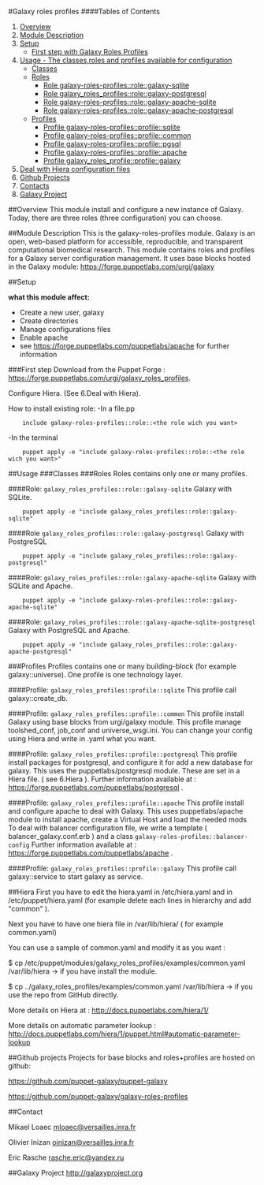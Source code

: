 #Galaxy roles profiles
####Tables of Contents
1. [Overview](#overview)
2. [Module Description](#module-description)
3. [Setup](#setup)
    * [First step with Galaxy Roles Profiles](#first-step)
4. [Usage - The classes,roles and profiles available for configuration ](#usage)
    * [Classes](#classes)
    * [Roles](#roles)
        * [Role galaxy-roles-profiles::role::galaxy-sqlite](#role-galaxy_roles_profilesrolegalaxy-sqlite)
        * [Role galaxy_roles_profiles::role::galaxy-postgresql](#role-galaxy_roles_profilesrolegalaxy-postgresql)
        * [Role galaxy-roles-profiles::role::galaxy-apache-sqlite](#role-galaxy_roles_profilesrolegalaxy-apaches-sqlite)
        * [Role galaxy-roles-profiles::role::galaxy-apache-postgresql](#role-galaxy_roles_profilesrolegalaxy-apache-postgresql)
    * [Profiles](#profiles)
        * [Profile galaxy-roles-profiles::profile::sqlite](#profile-galaxy_roles_profilesprofilesqlite)
        * [Profile galaxy-roles-profiles::profile::common](#profile-galaxy_roles_profilesprofilecommon)
        * [Profile galaxy-roles-profiles::profile::pgsql](#profile-galaxy_roles_profilesprofilepgsql)
        * [Profile galaxy-roles-profiles::profile::apache](#profile-galaxy_roles_profileprofileapache)
        * [Profile galaxy_roles_profile::profile::galaxy](#profile-galaxy_roles_profileprofilegalaxy)
5. [Deal with Hiera configuration files](#hiera)
6. [Github Projects](#github-projects)
7. [Contacts](#contact)
8. [Galaxy Project](#galaxy-project)

##Overview
This module install and configure a new instance of Galaxy. Today, there are three roles (three configuration) you can choose.

##Module Description
This is the galaxy-roles-profiles module. Galaxy is an open, web-based platform for accessible, reproducible, and transparent computational biomedical research.
This module contains roles and profiles for a Galaxy server configuration management.
It uses base blocks hosted in the Galaxy module: https://forge.puppetlabs.com/urgi/galaxy

##Setup

**what this module affect:**
* Create a new user, galaxy
* Create directories
* Manage configurations files
* Enable apache
 * see https://forge.puppetlabs.com/puppetlabs/apache for further information

###First step
Download from the Puppet Forge : https://forge.puppetlabs.com/urgi/galaxy_roles_profiles.

Configure Hiera. (See 6.Deal with Hiera).

How to install existing role:
-In a file.pp

```puppet
	include galaxy-roles-profiles::role::<the role wich you want>
```
-In the terminal

```
	puppet apply -e "include galaxy-roles-profiles::role::<the role wich you want>"
```


##Usage
###Classes
###Roles
Roles contains only one or many profiles.
 
####Role: `galaxy_roles_profiles::role::galaxy-sqlite`
Galaxy with SQLite.

```
	puppet apply -e "include galaxy_roles_profiles::role::galaxy-sqlite"
```

####Role `galaxy_roles_profiles::role::galaxy-postgresql`
Galaxy with PostgreSQL
```
	puppet apply -e "include galaxy_roles_profiles::role::galaxy-postgresql"
```

####Role: `galaxy_roles_profiles::role::galaxy-apache-sqlite`
Galaxy with SQLite and Apache.

```
	puppet apply -e "include galaxy-roles-profiles::role::galaxy-apache-sqlite"
```
####Role: `galaxy_roles_profiles::role::galaxy-apache-sqlite-postgresql`
Galaxy with PostgreSQL and Apache.

```
	puppet apply -e "include galaxy_roles_profiles::role::galaxy-apache-postgresql"
```

###Profiles
Profiles contains one or many building-block (for example galaxy::universe). One profile is one technology layer.

####Profile: `galaxy_roles_profiles::profile::sqlite`
This profile call galaxy::create_db.

####Profile: `galaxy_roles_profiles::profile::common`
This profile install Galaxy using base blocks from urgi/galaxy module.
This profile manage toolshed_conf, job_conf and universe_wsgi.ini.
You can change your config using Hiera and write  in .yaml what you want.

####Profile: `galaxy_roles_profiles::profile::postgresql`
This profile install packages for postgresql, and configure it for add a new database for galaxy.
This uses the puppetlabs/postgresql module.
These are set in a Hiera file. ( see 6.Hiera ).
Further information available at : https://forge.puppetlabs.com/puppetlabs/postgresql .

####Profile: `galaxy_roles_profiles::profile::apache`
This profile install and configure apache to deal with Galaxy.
This uses puppetlabs/apache module to install apache, create a Virtual Host and load the needed mods
To deal with balancer configuration file, we write a template ( balancer_galaxy.conf.erb ) and a class `galaxy-roles-profiles::balancer-config`
Further information available at : https://forge.puppetlabs.com/puppetlabs/apache .

####Profile: `galaxy_roles_profiles::profile::galaxy`
This profile call galaxy::service to start galaxy as service.

##Hiera
First you have to edit the hiera.yaml in /etc/hiera.yaml and in /etc/puppet/hiera.yaml (for example delete each lines in hierarchy and add "common" ).

Next you have to have one hiera file in /var/lib/hiera/ ( for example common.yaml)

You can use a sample of common.yaml and modify it as you want :

$ cp /etc/puppet/modules/galaxy_roles_profiles/examples/common.yaml /var/lib/hiera -> if you have install the module.

$ cp ../galaxy_roles_profiles/examples/common.yaml /var/lib/hiera -> if you use the repo from GitHub directly.

More details on Hiera at : http://docs.puppetlabs.com/hiera/1/

More details on automatic parameter lookup :  http://docs.puppetlabs.com/hiera/1/puppet.html#automatic-parameter-lookup

##Github projects
Projects for base blocks and roles+profiles are hosted on github:


https://github.com/puppet-galaxy/puppet-galaxy


https://github.com/puppet-galaxy/galaxy-roles-profiles

##Contact

Mikael Loaec    mloaec@versailles.inra.fr


Olivier Inizan  oinizan@versailles.inra.fr


Eric Rasche     rasche.eric@yandex.ru

##Galaxy Project
http://galaxyproject.org
